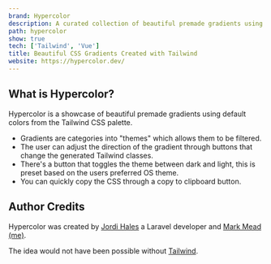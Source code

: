 ```yaml
---
brand: Hypercolor
description: A curated collection of beautiful premade gradients using default colors from the Tailwind palette as well as a selection of custom color gradients.
path: hypercolor
show: true
tech: ['Tailwind', 'Vue']
title: Beautiful CSS Gradients Created with Tailwind
website: https://hypercolor.dev/
---
```


## What is Hypercolor?

Hypercolor is a showcase of beautiful premade gradients using default colors from the Tailwind CSS palette.

- Gradients are categories into "themes" which allows them to be filtered.
- The user can adjust the direction of the gradient through buttons that change the generated Tailwind classes.
- There's a button that toggles the theme between dark and light, this is preset based on the users preferred OS theme.
- You can quickly copy the CSS through a copy to clipboard button.

## Author Credits

Hypercolor was created by [Jordi Hales](https://twitter.com/consolelogjordi) a Laravel developer and [Mark Mead (me)](https://twitter.com/itsmarkmead).

The idea would not have been possible without [Tailwind](https://tailwindcss.com/).

